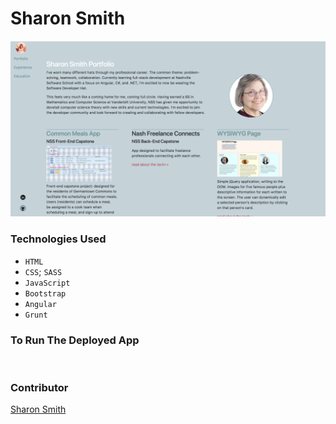 # Sharon Smith 

#### 
![shSmith Site on Launch](https://raw.githubusercontent.com/SMITHsharon/shsmith/master/images/portfolio%20screen%20shot.png)

### Technologies Used
- `HTML`
- `CSS`; `SASS`
- `JavaScript`
- `Bootstrap`
- `Angular`
- `Grunt`

### To Run The Deployed App
` `


### Contributor
[Sharon Smith](https://github.com/SMITHsharon)
